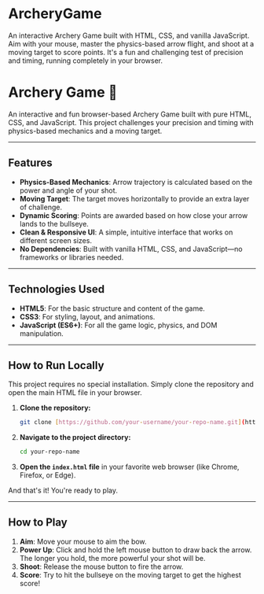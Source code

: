 # ArcheryGame
An interactive Archery Game built with HTML, CSS, and vanilla JavaScript. Aim with your mouse, master the physics-based arrow flight, and shoot at a moving target to score points. It's a fun and challenging test of precision and timing, running completely in your browser.
# Archery Game 🏹

An interactive and fun browser-based Archery Game built with pure HTML, CSS, and JavaScript. This project challenges your precision and timing with physics-based mechanics and a moving target.

---

## Features

* **Physics-Based Mechanics**: Arrow trajectory is calculated based on the power and angle of your shot.
* **Moving Target**: The target moves horizontally to provide an extra layer of challenge.
* **Dynamic Scoring**: Points are awarded based on how close your arrow lands to the bullseye.
* **Clean & Responsive UI**: A simple, intuitive interface that works on different screen sizes.
* **No Dependencies**: Built with vanilla HTML, CSS, and JavaScript—no frameworks or libraries needed.

---
## Technologies Used

* **HTML5**: For the basic structure and content of the game.
* **CSS3**: For styling, layout, and animations.
* **JavaScript (ES6+)**: For all the game logic, physics, and DOM manipulation.

---

## How to Run Locally

This project requires no special installation. Simply clone the repository and open the main HTML file in your browser.

1.  **Clone the repository:**
    ```bash
    git clone [https://github.com/your-username/your-repo-name.git](https://github.com/your-username/your-repo-name.git)
    ```

2.  **Navigate to the project directory:**
    ```bash
    cd your-repo-name
    ```

3.  **Open the `index.html` file** in your favorite web browser (like Chrome, Firefox, or Edge).

And that's it! You're ready to play.

---

## How to Play

1.  **Aim**: Move your mouse to aim the bow.
2.  **Power Up**: Click and hold the left mouse button to draw back the arrow. The longer you hold, the more powerful your shot will be.
3.  **Shoot**: Release the mouse button to fire the arrow.
4.  **Score**: Try to hit the bullseye on the moving target to get the highest score!

